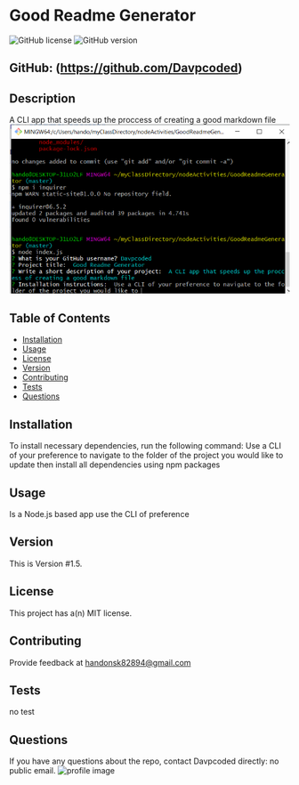 
# Good Readme Generator
![GitHub license](https://img.shields.io/badge/license-MIT-blue.svg) ![GitHub version](https://img.shields.io/badge/version-1.5-orange.svg)  
## GitHub: (https://github.com/Davpcoded)
## Description
A CLI app that speeds up the proccess of creating a good markdown file
![image](https://github.com/Davpcoded/GoodReadmeGenerator/blob/master/Assets/Screenshot%20(36).png)
## Table of Contents
* [Installation](#installation)
* [Usage](#usage)
* [License](#license)
* [Version](#version)
* [Contributing](#contributing)
* [Tests](#tests)
* [Questions](#questions)
## Installation
To install necessary dependencies, run the following command:
Use a CLI of your preference to navigate to the folder of the project you would like to update then install all dependencies using npm packages
## Usage
Is a Node.js based app use the CLI of preference
## Version
This is Version #1.5.
## License
This project has a(n) MIT license.
  
## Contributing
Provide feedback at handonsk82894@gmail.com
## Tests
no test
## Questions
If you have any questions about the repo, contact Davpcoded directly: no public email. ![profile image](https://avatars3.githubusercontent.com/u/59517522?v=4&s=100)
